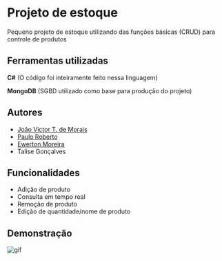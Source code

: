 
# Projeto de estoque 

Pequeno projeto de estoque utilizando das funções básicas (CRUD) para controle de produtos


## Ferramentas utilizadas
**C#** (O código foi inteiramente feito nessa linguagem)

**MongoDB** (SGBD utilizado como base para produção do projeto)


## Autores

- [João Victor T. de Morais](https://github.com/LagostaEX)
- [Paulo Roberto](https://github.com/Paulo-Rbtt)
- [Ewerton Moreira](https://github.com/EwertonM89)
- Talise Gonçalves



## Funcionalidades

- Adição de produto
- Consulta em tempo real
- Remoção de produto
- Edição de quantidade/nome de produto


## Demonstração

![gif](https://imgur.com/C6hrRrG.gif)
